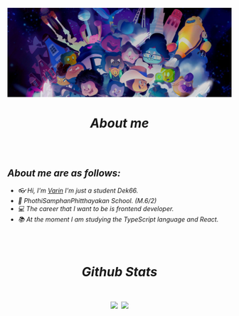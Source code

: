 ![Github Banner](https://raw.githubusercontent.com/Varin471/Varin471/main/bg-hero/133268513-5bfe2f93-4402-42c9-a403-81c9e86934b6.jpeg)

<i><h1 align="center">About me</h1></i><br><br>
<h2> <i>About me are as follows: </i> </h2>

- <i>👓 Hi, I'm [Varin](https://github.com/Varin-V) I'm just a student Dek66.</i>
- <i>🏫 PhothiSamphanPhitthayakan School. (M.6/2)</i>
- <i>💻 The career that I want to be is frontend developer.</i>
- <i>📚 At the moment I am studying the TypeScript language and React.</i>



<br><br>
<i><h1 align="center"> Github Stats</h1></i>
<br>

<p align="center">
    <img height="200em" src="https://github-readme-stats.vercel.app/api?username=Varin471&show_icons=true&_color=7A7ADB&icon_color=2234AE&text_color=D3D3D3&bg_color=0,000000,130F40"/>&nbsp; 
  <img height="200em" src="https://github-readme-stats.vercel.app/api/top-langs?username=Varin471&langs_count=10&show_icons=true&locale=en&layout=compact&_color=7A7ADB&icon_color=2234AE&text_color=D3D3D3&bg_color=0,000000,130F40" />
</p>
